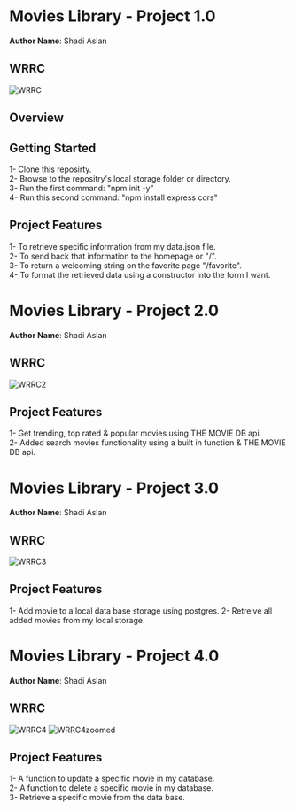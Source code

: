# Movies Library - Project 1.0

**Author Name**: Shadi Aslan

## WRRC
![WRRC](https://user-images.githubusercontent.com/70282602/154858648-3de16e61-4ce7-491c-a860-5887b28fa675.png)


## Overview

## Getting Started
<!-- What are the steps that a user must take in order to build this app on their own machine and get it running? -->
1- Clone this reposirty.  
2- Browse to the repositry's local storage folder or directory.  
3- Run the first command: "npm init -y"  
4- Run this second command: "npm install express cors"  



## Project Features
<!-- What are the features included in you app -->
 1- To retrieve specific information from my data.json file.  
 2- To send back that information to the homepage or "/".  
 3- To return a welcoming string on the favorite page "/favorite".  
 4- To format the retrieved data using a constructor into the form I want.  




# Movies Library - Project 2.0

**Author Name**: Shadi Aslan

## WRRC
![WRRC2](https://user-images.githubusercontent.com/70282602/155857450-bafceeee-cfa5-4a4d-9860-2cbb269db072.png)


## Project Features
<!-- What are the features included in you app -->
 1- Get trending, top rated & popular movies using THE MOVIE DB api.   
 2- Added search movies functionality using a built in function & THE MOVIE DB api.
 
 
 
 
 
 
 # Movies Library - Project 3.0

**Author Name**: Shadi Aslan

## WRRC
![WRRC3](https://user-images.githubusercontent.com/70282602/155857529-ba985e20-54a3-4421-a5e9-924683166a2b.png)


## Project Features
<!-- What are the features included in you app -->
 1- Add movie to a local data base storage using postgres.
 2- Retreive all added movies from my local storage.    
 
 
 
 
 
 
 # Movies Library - Project 4.0

**Author Name**: Shadi Aslan

## WRRC
![WRRC4](https://user-images.githubusercontent.com/70282602/155857602-88619132-943f-4c34-b716-c6e3c33578aa.png)
![WRRC4zoomed](https://user-images.githubusercontent.com/70282602/155857606-42c83d1b-50de-4b10-bbe6-2e1fef8d6844.png)


## Project Features
<!-- What are the features included in you app -->
 1- A function to update a specific movie in my database.   
 2- A function to delete a specific movie in my database.   
 3- Retrieve a specific movie from the data base.








